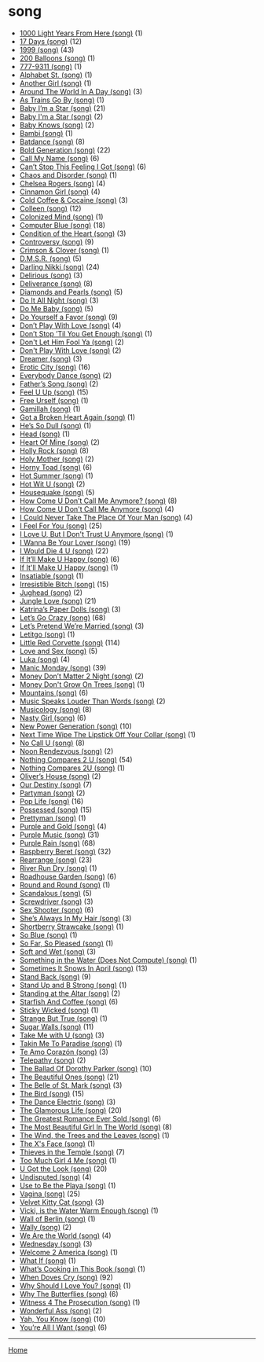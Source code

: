 # song

  * [1000 Light Years From Here (song)](../song/1000-light-years-from-here/index.md) (1)
  * [17 Days (song)](../song/17-days/index.md) (12)
  * [1999 (song)](../song/1999/index.md) (43)
  * [200 Balloons (song)](../song/200-balloons/index.md) (1)
  * [777-9311 (song)](../song/777-9311/index.md) (1)
  * [Alphabet St. (song)](../song/alphabet-st/index.md) (1)
  * [Another Girl (song)](../song/another-girl/index.md) (1)
  * [Around The World In A Day (song)](../song/around-the-world-in-a-day/index.md) (3)
  * [As Trains Go By (song)](../song/as-trains-go-by/index.md) (1)
  * [Baby I’m a Star (song)](../song/baby-i-m-a-star/index.md) (21)
  * [Baby I'm a Star (song)](../song/baby-i-m-a-star/index.md) (2)
  * [Baby Knows (song)](../song/baby-knows/index.md) (2)
  * [Bambi (song)](../song/bambi/index.md) (1)
  * [Batdance (song)](../song/batdance/index.md) (8)
  * [Bold Generation (song)](../song/bold-generation/index.md) (22)
  * [Call My Name (song)](../song/call-my-name/index.md) (6)
  * [Can’t Stop This Feeling I Got (song)](../song/can-t-stop-this-feeling-i-got/index.md) (6)
  * [Chaos and Disorder (song)](../song/chaos-and-disorder/index.md) (1)
  * [Chelsea Rogers (song)](../song/chelsea-rogers/index.md) (4)
  * [Cinnamon Girl (song)](../song/cinnamon-girl/index.md) (4)
  * [Cold Coffee & Cocaine (song)](../song/cold-coffee-cocaine/index.md) (3)
  * [Colleen (song)](../song/colleen/index.md) (12)
  * [Colonized Mind (song)](../song/colonized-mind/index.md) (1)
  * [Computer Blue (song)](../song/computer-blue/index.md) (18)
  * [Condition of the Heart (song)](../song/condition-of-the-heart/index.md) (3)
  * [Controversy (song)](../song/controversy/index.md) (9)
  * [Crimson & Clover (song)](../song/crimson-clover/index.md) (1)
  * [D.M.S.R. (song)](../song/d-m-s-r/index.md) (5)
  * [Darling Nikki (song)](../song/darling-nikki/index.md) (24)
  * [Delirious (song)](../song/delirious/index.md) (3)
  * [Deliverance (song)](../song/deliverance/index.md) (8)
  * [Diamonds and Pearls (song)](../song/diamonds-and-pearls/index.md) (5)
  * [Do It All Night (song)](../song/do-it-all-night/index.md) (3)
  * [Do Me Baby (song)](../song/do-me-baby/index.md) (5)
  * [Do Yourself a Favor (song)](../song/do-yourself-a-favor/index.md) (9)
  * [Don’t Play With Love (song)](../song/don-t-play-with-love/index.md) (4)
  * [Don’t Stop ’Til You Get Enough (song)](../song/don-t-stop-til-you-get-enough/index.md) (1)
  * [Don't Let Him Fool Ya (song)](../song/don-t-let-him-fool-ya/index.md) (2)
  * [Don't Play With Love (song)](../song/don-t-play-with-love/index.md) (2)
  * [Dreamer (song)](../song/dreamer/index.md) (3)
  * [Erotic City (song)](../song/erotic-city/index.md) (16)
  * [Everybody Dance (song)](../song/everybody-dance/index.md) (2)
  * [Father’s Song (song)](../song/father-s-song/index.md) (2)
  * [Feel U Up (song)](../song/feel-u-up/index.md) (15)
  * [Free Urself (song)](../song/free-urself/index.md) (1)
  * [Gamillah (song)](../song/gamillah/index.md) (1)
  * [Got a Broken Heart Again (song)](../song/got-a-broken-heart-again/index.md) (1)
  * [He’s So Dull (song)](../song/he-s-so-dull/index.md) (1)
  * [Head (song)](../song/head/index.md) (1)
  * [Heart Of Mine (song)](../song/heart-of-mine/index.md) (2)
  * [Holly Rock (song)](../song/holly-rock/index.md) (8)
  * [Holy Mother (song)](../song/holy-mother/index.md) (2)
  * [Horny Toad (song)](../song/horny-toad/index.md) (6)
  * [Hot Summer (song)](../song/hot-summer/index.md) (1)
  * [Hot Wit U (song)](../song/hot-wit-u/index.md) (2)
  * [Housequake (song)](../song/housequake/index.md) (5)
  * [How Come U Don’t Call Me Anymore? (song)](../song/how-come-u-don-t-call-me-anymore/index.md) (8)
  * [How Come U Don't Call Me Anymore (song)](../song/how-come-u-don-t-call-me-anymore/index.md) (4)
  * [I Could Never Take The Place Of Your Man (song)](../song/i-could-never-take-the-place-of-your-man/index.md) (4)
  * [I Feel For You (song)](../song/i-feel-for-you/index.md) (25)
  * [I Love U, But I Don't Trust U Anymore (song)](../song/i-love-u-but-i-don-t-trust-u-anymore/index.md) (1)
  * [I Wanna Be Your Lover (song)](../song/i-wanna-be-your-lover/index.md) (19)
  * [I Would Die 4 U (song)](../song/i-would-die-4-u/index.md) (22)
  * [If It’ll Make U Happy (song)](../song/if-it-ll-make-u-happy/index.md) (6)
  * [If It'll Make U Happy (song)](../song/if-it-ll-make-u-happy/index.md) (1)
  * [Insatiable (song)](../song/insatiable/index.md) (1)
  * [Irresistible Bitch (song)](../song/irresistible-bitch/index.md) (15)
  * [Jughead (song)](../song/jughead/index.md) (2)
  * [Jungle Love (song)](../song/jungle-love/index.md) (21)
  * [Katrina’s Paper Dolls (song)](../song/katrina-s-paper-dolls/index.md) (3)
  * [Let’s Go Crazy (song)](../song/let-s-go-crazy/index.md) (68)
  * [Let’s Pretend We’re Married (song)](../song/let-s-pretend-we-re-married/index.md) (3)
  * [Letitgo (song)](../song/letitgo/index.md) (1)
  * [Little Red Corvette (song)](../song/little-red-corvette/index.md) (114)
  * [Love and Sex (song)](../song/love-and-sex/index.md) (5)
  * [Luka (song)](../song/luka/index.md) (4)
  * [Manic Monday (song)](../song/manic-monday/index.md) (39)
  * [Money Don’t Matter 2 Night (song)](../song/money-don-t-matter-2-night/index.md) (2)
  * [Money Don't Grow On Trees (song)](../song/money-don-t-grow-on-trees/index.md) (1)
  * [Mountains (song)](../song/mountains/index.md) (6)
  * [Music Speaks Louder Than Words (song)](../song/music-speaks-louder-than-words/index.md) (2)
  * [Musicology (song)](../song/musicology/index.md) (8)
  * [Nasty Girl (song)](../song/nasty-girl/index.md) (6)
  * [New Power Generation (song)](../song/new-power-generation/index.md) (10)
  * [Next Time Wipe The Lipstick Off Your Collar (song)](../song/next-time-wipe-the-lipstick-off-your-collar/index.md) (1)
  * [No Call U (song)](../song/no-call-u/index.md) (8)
  * [Noon Rendezvous (song)](../song/noon-rendezvous/index.md) (2)
  * [Nothing Compares 2 U (song)](../song/nothing-compares-2-u/index.md) (54)
  * [Nothing Compares 2U (song)](../song/nothing-compares-2u/index.md) (1)
  * [Oliver’s House (song)](../song/oliver-s-house/index.md) (2)
  * [Our Destiny (song)](../song/our-destiny/index.md) (7)
  * [Partyman (song)](../song/partyman/index.md) (2)
  * [Pop Life (song)](../song/pop-life/index.md) (16)
  * [Possessed (song)](../song/possessed/index.md) (15)
  * [Prettyman (song)](../song/prettyman/index.md) (1)
  * [Purple and Gold (song)](../song/purple-and-gold/index.md) (4)
  * [Purple Music (song)](../song/purple-music/index.md) (31)
  * [Purple Rain (song)](../song/purple-rain/index.md) (68)
  * [Raspberry Beret (song)](../song/raspberry-beret/index.md) (32)
  * [Rearrange (song)](../song/rearrange/index.md) (23)
  * [River Run Dry (song)](../song/river-run-dry/index.md) (1)
  * [Roadhouse Garden (song)](../song/roadhouse-garden/index.md) (6)
  * [Round and Round (song)](../song/round-and-round/index.md) (1)
  * [Scandalous (song)](../song/scandalous/index.md) (5)
  * [Screwdriver (song)](../song/screwdriver/index.md) (3)
  * [Sex Shooter (song)](../song/sex-shooter/index.md) (6)
  * [She’s Always In My Hair (song)](../song/she-s-always-in-my-hair/index.md) (3)
  * [Shortberry Strawcake (song)](../song/shortberry-strawcake/index.md) (1)
  * [So Blue (song)](../song/so-blue/index.md) (1)
  * [So Far, So Pleased (song)](../song/so-far-so-pleased/index.md) (1)
  * [Soft and Wet (song)](../song/soft-and-wet/index.md) (3)
  * [Something in the Water (Does Not Compute) (song)](../song/something-in-the-water-does-not-compute/index.md) (1)
  * [Sometimes It Snows In April (song)](../song/sometimes-it-snows-in-april/index.md) (13)
  * [Stand Back (song)](../song/stand-back/index.md) (9)
  * [Stand Up and B Strong (song)](../song/stand-up-and-b-strong/index.md) (1)
  * [Standing at the Altar (song)](../song/standing-at-the-altar/index.md) (2)
  * [Starfish And Coffee (song)](../song/starfish-and-coffee/index.md) (6)
  * [Sticky Wicked (song)](../song/sticky-wicked/index.md) (1)
  * [Strange But True (song)](../song/strange-but-true/index.md) (1)
  * [Sugar Walls (song)](../song/sugar-walls/index.md) (11)
  * [Take Me with U (song)](../song/take-me-with-u/index.md) (3)
  * [Takin Me To Paradise (song)](../song/takin-me-to-paradise/index.md) (1)
  * [Te Amo Corazón (song)](../song/te-amo-coraz-n/index.md) (3)
  * [Telepathy (song)](../song/telepathy/index.md) (2)
  * [The Ballad Of Dorothy Parker (song)](../song/the-ballad-of-dorothy-parker/index.md) (10)
  * [The Beautiful Ones (song)](../song/the-beautiful-ones/index.md) (21)
  * [The Belle of St. Mark (song)](../song/the-belle-of-st-mark/index.md) (3)
  * [The Bird (song)](../song/the-bird/index.md) (15)
  * [The Dance Electric (song)](../song/the-dance-electric/index.md) (3)
  * [The Glamorous Life (song)](../song/the-glamorous-life/index.md) (20)
  * [The Greatest Romance Ever Sold (song)](../song/the-greatest-romance-ever-sold/index.md) (6)
  * [The Most Beautiful Girl In The World (song)](../song/the-most-beautiful-girl-in-the-world/index.md) (8)
  * [The Wind, the Trees and the Leaves (song)](../song/the-wind-the-trees-and-the-leaves/index.md) (1)
  * [The X's Face (song)](../song/the-x-s-face/index.md) (1)
  * [Thieves in the Temple (song)](../song/thieves-in-the-temple/index.md) (7)
  * [Too Much Girl 4 Me (song)](../song/too-much-girl-4-me/index.md) (1)
  * [U Got the Look (song)](../song/u-got-the-look/index.md) (20)
  * [Undisputed (song)](../song/undisputed/index.md) (4)
  * [Use to Be the Playa (song)](../song/use-to-be-the-playa/index.md) (1)
  * [Vagina (song)](../song/vagina/index.md) (25)
  * [Velvet Kitty Cat (song)](../song/velvet-kitty-cat/index.md) (3)
  * [Vicki, is the Water Warm Enough (song)](../song/vicki-is-the-water-warm-enough/index.md) (1)
  * [Wall of Berlin (song)](../song/wall-of-berlin/index.md) (1)
  * [Wally (song)](../song/wally/index.md) (2)
  * [We Are the World (song)](../song/we-are-the-world/index.md) (4)
  * [Wednesday (song)](../song/wednesday/index.md) (3)
  * [Welcome 2 America (song)](../song/welcome-2-america/index.md) (1)
  * [What If (song)](../song/what-if/index.md) (1)
  * [What’s Cooking in This Book (song)](../song/what-s-cooking-in-this-book/index.md) (1)
  * [When Doves Cry (song)](../song/when-doves-cry/index.md) (92)
  * [Why Should I Love You? (song)](../song/why-should-i-love-you/index.md) (1)
  * [Why The Butterflies (song)](../song/why-the-butterflies/index.md) (6)
  * [Witness 4 The Prosecution (song)](../song/witness-4-the-prosecution/index.md) (1)
  * [Wonderful Ass (song)](../song/wonderful-ass/index.md) (2)
  * [Yah, You Know (song)](../song/yah-you-know/index.md) (10)
  * [You’re All I Want (song)](../song/you-re-all-i-want/index.md) (6)

----

[Home](../index.md)
